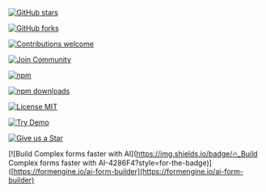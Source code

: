 <!-- ==================== FORMENGINE CORE BADGES ==================== -->

[![GitHub stars](https://img.shields.io/github/stars/optimajet/formengine?style=for-the-badge&logo=github&color=4286F4)](https://github.com/optimajet/formengine/stargazers)

[![GitHub forks](https://img.shields.io/github/forks/optimajet/formengine?style=for-the-badge&logo=github&color=4286F4)](https://github.com/optimajet/formengine/network/members)

[![Contributions welcome](https://img.shields.io/badge/Contributions-welcome-brightgreen?style=for-the-badge&logo=github)](https://github.com/optimajet/formengine/issues)

[![Join Community](https://img.shields.io/badge/💬_Join-Community-4286F4?style=for-the-badge&logo=github)](https://github.com/optimajet/formengine/discussions)

[![npm](https://img.shields.io/npm/v/@react-form-builder/core?style=for-the-badge&logo=npm&color=4286F4)](https://www.npmjs.com/package/@react-form-builder/core)

[![npm downloads](https://img.shields.io/npm/dm/@react-form-builder/core?style=for-the-badge&color=4286F4)](https://www.npmjs.com/package/@react-form-builder/core)

[![License MIT](https://img.shields.io/badge/License-MIT-green?style=for-the-badge)](https://github.com/optimajet/formengine/blob/master/LICENSE)

[![Try Demo](https://img.shields.io/badge/🚀_Try-Demo-4286F4?style=for-the-badge)](https://demo.formengine.io/)

[![Give us a Star](https://img.shields.io/badge/⭐️_Give_us_a_star-FFD700?style=for-the-badge)](https://github.com/optimajet/formengine/stargazers)

[![Build Complex forms faster with AI](https://img.shields.io/badge/🔥_Build Complex forms faster with AI-4286F4?style=for-the-badge)]([https://formengine.io/ai-form-builder](https://formengine.io/ai-form-builder)


<!-- ================================================================ -->
